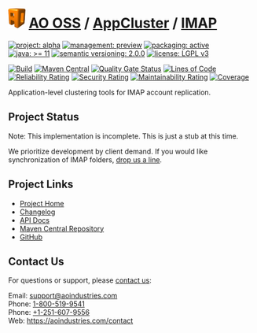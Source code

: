 # [<img src="ao-logo.png" alt="AO Logo" width="35" height="40">](https://github.com/aoindustries) [AO OSS](https://github.com/aoindustries/ao-oss) / [AppCluster](https://github.com/aoindustries/ao-appcluster) / [IMAP](https://github.com/aoindustries/ao-appcluster-imap)

[![project: alpha](https://oss.aoapps.com/ao-badges/project-alpha.svg)](https://aoindustries.com/life-cycle#project-alpha)
[![management: preview](https://oss.aoapps.com/ao-badges/management-preview.svg)](https://aoindustries.com/life-cycle#management-preview)
[![packaging: active](https://oss.aoapps.com/ao-badges/packaging-active.svg)](https://aoindustries.com/life-cycle#packaging-active)  
[![java: &gt;= 11](https://oss.aoapps.com/ao-badges/java-11.svg)](https://docs.oracle.com/en/java/javase/11/docs/api/)
[![semantic versioning: 2.0.0](https://oss.aoapps.com/ao-badges/semver-2.0.0.svg)](http://semver.org/spec/v2.0.0.html)
[![license: LGPL v3](https://oss.aoapps.com/ao-badges/license-lgpl-3.0.svg)](https://www.gnu.org/licenses/lgpl-3.0)

[![Build](https://github.com/aoindustries/ao-appcluster-imap/workflows/Build/badge.svg?branch=master)](https://github.com/aoindustries/ao-appcluster-imap/actions?query=workflow%3ABuild)
[![Maven Central](https://maven-badges.herokuapp.com/maven-central/com.aoapps/ao-appcluster-imap/badge.svg)](https://maven-badges.herokuapp.com/maven-central/com.aoapps/ao-appcluster-imap)
[![Quality Gate Status](https://sonarcloud.io/api/project_badges/measure?branch=master&project=com.aoapps%3Aao-appcluster-imap&metric=alert_status)](https://sonarcloud.io/dashboard?branch=master&id=com.aoapps%3Aao-appcluster-imap)
[![Lines of Code](https://sonarcloud.io/api/project_badges/measure?branch=master&project=com.aoapps%3Aao-appcluster-imap&metric=ncloc)](https://sonarcloud.io/component_measures?branch=master&id=com.aoapps%3Aao-appcluster-imap&metric=ncloc)  
[![Reliability Rating](https://sonarcloud.io/api/project_badges/measure?branch=master&project=com.aoapps%3Aao-appcluster-imap&metric=reliability_rating)](https://sonarcloud.io/component_measures?branch=master&id=com.aoapps%3Aao-appcluster-imap&metric=Reliability)
[![Security Rating](https://sonarcloud.io/api/project_badges/measure?branch=master&project=com.aoapps%3Aao-appcluster-imap&metric=security_rating)](https://sonarcloud.io/component_measures?branch=master&id=com.aoapps%3Aao-appcluster-imap&metric=Security)
[![Maintainability Rating](https://sonarcloud.io/api/project_badges/measure?branch=master&project=com.aoapps%3Aao-appcluster-imap&metric=sqale_rating)](https://sonarcloud.io/component_measures?branch=master&id=com.aoapps%3Aao-appcluster-imap&metric=Maintainability)
[![Coverage](https://sonarcloud.io/api/project_badges/measure?branch=master&project=com.aoapps%3Aao-appcluster-imap&metric=coverage)](https://sonarcloud.io/component_measures?branch=master&id=com.aoapps%3Aao-appcluster-imap&metric=Coverage)

Application-level clustering tools for IMAP account replication.

## Project Status
Note: This implementation is incomplete.  This is just a stub at this time.

We prioritize development by client demand.  If you would like synchronization
of IMAP folders, [drop us a line](https://aoindustries.com/contact).

## Project Links
* [Project Home](https://oss.aoapps.com/appcluster/imap/)
* [Changelog](https://oss.aoapps.com/appcluster/imap/changelog)
* [API Docs](https://oss.aoapps.com/appcluster/imap/apidocs/)
* [Maven Central Repository](https://search.maven.org/artifact/com.aoapps/ao-appcluster-imap)
* [GitHub](https://github.com/aoindustries/ao-appcluster-imap)

## Contact Us
For questions or support, please [contact us](https://aoindustries.com/contact):

Email: [support@aoindustries.com](mailto:support@aoindustries.com)  
Phone: [1-800-519-9541](tel:1-800-519-9541)  
Phone: [+1-251-607-9556](tel:+1-251-607-9556)  
Web: https://aoindustries.com/contact
